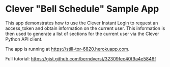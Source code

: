 Clever "Bell Schedule" Sample App
=================
This app demonstrates how to use the Clever Instant Login to request an access_token and obtain information on the current user. This information is then used to generate a list of sections for the current user via the Clever Python API client.

The app is running at https://still-tor-6820.herokuapp.com.

Full tutorial:
https://gist.github.com/berndverst/32309fec40f9a4e5846f
